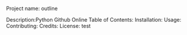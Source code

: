 Project name: outline
<body>
  Description:Python Github Online
Table of Contents:
Installation:
Usage:
Contributing:
Credits:
License:
test 
